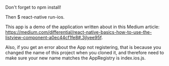 Don't forget to npm install!

Then $ react-native run-ios.

This app is a demo of the application written about in this Medium article: https://medium.com/differential/react-native-basics-how-to-use-the-listview-component-a0ec44cf1fe8#.3jlyee95f.

Also, if you get an error about the App not registering, that is because you changed the name of this project
when you cloned it, and therefore need to make sure your new name matches the AppRegistry is index.ios.js.